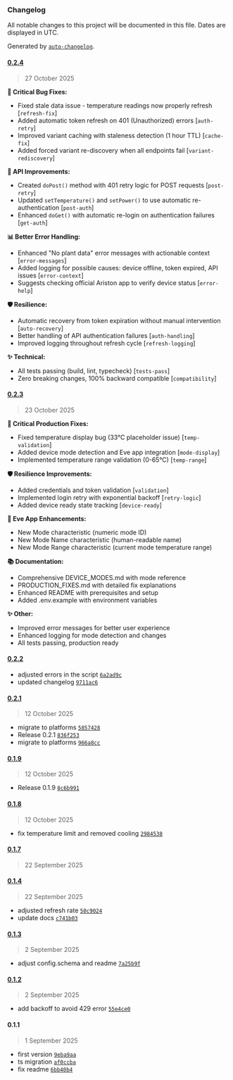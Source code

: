 ### Changelog

All notable changes to this project will be documented in this file. Dates are displayed in UTC.

Generated by [`auto-changelog`](https://github.com/CookPete/auto-changelog).

#### [0.2.4](https://github.com/matteocrippa/homebridge-ariston-heater/compare/0.2.3...0.2.4)

> 27 October 2025

**🐛 Critical Bug Fixes:**
- Fixed stale data issue - temperature readings now properly refresh [`refresh-fix`]
- Added automatic token refresh on 401 (Unauthorized) errors [`auth-retry`]
- Improved variant caching with staleness detection (1 hour TTL) [`cache-fix`]
- Added forced variant re-discovery when all endpoints fail [`variant-rediscovery`]

**🔧 API Improvements:**
- Created `doPost()` method with 401 retry logic for POST requests [`post-retry`]
- Updated `setTemperature()` and `setPower()` to use automatic re-authentication [`post-auth`]
- Enhanced `doGet()` with automatic re-login on authentication failures [`get-auth`]

**📊 Better Error Handling:**
- Enhanced "No plant data" error messages with actionable context [`error-messages`]
- Added logging for possible causes: device offline, token expired, API issues [`error-context`]
- Suggests checking official Ariston app to verify device status [`error-help`]

**🛡️ Resilience:**
- Automatic recovery from token expiration without manual intervention [`auto-recovery`]
- Better handling of API authentication failures [`auth-handling`]
- Improved logging throughout refresh cycle [`refresh-logging`]

**✨ Technical:**
- All tests passing (build, lint, typecheck) [`tests-pass`]
- Zero breaking changes, 100% backward compatible [`compatibility`]

#### [0.2.3](https://github.com/matteocrippa/homebridge-ariston-heater/compare/0.2.2...0.2.3)

> 23 October 2025

**🔧 Critical Production Fixes:**
- Fixed temperature display bug (33°C placeholder issue) [`temp-validation`]
- Added device mode detection and Eve app integration [`mode-display`]
- Implemented temperature range validation (0-65°C) [`temp-range`]

**🛡️ Resilience Improvements:**
- Added credentials and token validation [`validation`]
- Implemented login retry with exponential backoff [`retry-logic`]
- Added device ready state tracking [`device-ready`]

**📱 Eve App Enhancements:**
- New Mode characteristic (numeric mode ID)
- New Mode Name characteristic (human-readable name)
- New Mode Range characteristic (current mode temperature range)

**📚 Documentation:**
- Comprehensive DEVICE_MODES.md with mode reference
- PRODUCTION_FIXES.md with detailed fix explanations
- Enhanced README with prerequisites and setup
- Added .env.example with environment variables

**✨ Other:**
- Improved error messages for better user experience
- Enhanced logging for mode detection and changes
- All tests passing, production ready

#### [0.2.2](https://github.com/matteocrippa/homebridge-ariston-heater/compare/0.2.1...0.2.2)

- adjusted errors in the script [`6a2ad9c`](https://github.com/matteocrippa/homebridge-ariston-heater/commit/6a2ad9cc29b639c32835b8c2d3ce2761b4578c08)
- updated changelog [`9711ac6`](https://github.com/matteocrippa/homebridge-ariston-heater/commit/9711ac618df4de70333334418fb706f37665351e)

#### [0.2.1](https://github.com/matteocrippa/homebridge-ariston-heater/compare/0.1.9...0.2.1)

> 12 October 2025

- migrate to platforms [`5857428`](https://github.com/matteocrippa/homebridge-ariston-heater/commit/5857428e45c2b7cf048da8b1b18e725dc9e12d54)
- Release 0.2.1 [`836f253`](https://github.com/matteocrippa/homebridge-ariston-heater/commit/836f253476a1ce098e45f9176faad273be276775)
- migrate to platforms [`966a8cc`](https://github.com/matteocrippa/homebridge-ariston-heater/commit/966a8ccb0fe613c7606a5da3b812f7df581aab4d)

#### [0.1.9](https://github.com/matteocrippa/homebridge-ariston-heater/compare/0.1.8...0.1.9)

> 12 October 2025

- Release 0.1.9 [`8c6b991`](https://github.com/matteocrippa/homebridge-ariston-heater/commit/8c6b991eb2a11caa4df258f0bb306a18ef0f13a7)

#### [0.1.8](https://github.com/matteocrippa/homebridge-ariston-heater/compare/0.1.7...0.1.8)

> 12 October 2025

- fix temperature limit and removed cooling [`2984538`](https://github.com/matteocrippa/homebridge-ariston-heater/commit/2984538f8bdda3450d9e6d53e1b2bc1183b18847)

#### [0.1.7](https://github.com/matteocrippa/homebridge-ariston-heater/compare/0.1.4...0.1.7)

> 22 September 2025

#### [0.1.4](https://github.com/matteocrippa/homebridge-ariston-heater/compare/0.1.3...0.1.4)

> 22 September 2025

- adjusted refresh rate [`50c9024`](https://github.com/matteocrippa/homebridge-ariston-heater/commit/50c902486e13ddb6dd8a4e7101158dcd343052bf)
- update docs [`c741b03`](https://github.com/matteocrippa/homebridge-ariston-heater/commit/c741b03460b66199953486df6e51bb88eb75728b)

#### [0.1.3](https://github.com/matteocrippa/homebridge-ariston-heater/compare/0.1.2...0.1.3)

> 2 September 2025

- adjust config.schema and readme [`7a25b9f`](https://github.com/matteocrippa/homebridge-ariston-heater/commit/7a25b9f091d7515573e2e2e62d02a428fd462e18)

#### [0.1.2](https://github.com/matteocrippa/homebridge-ariston-heater/compare/0.1.1...0.1.2)

> 2 September 2025

- add backoff to avoid 429 error [`55e4ce0`](https://github.com/matteocrippa/homebridge-ariston-heater/commit/55e4ce0043cce24ccdada132e7cd4fe3d092f6ae)

#### 0.1.1

> 1 September 2025

- first version [`9eba9aa`](https://github.com/matteocrippa/homebridge-ariston-heater/commit/9eba9aad29fb80c68cad735c066ed26e778290bc)
- ts migration [`af0ccba`](https://github.com/matteocrippa/homebridge-ariston-heater/commit/af0ccbabb084222985fe5bc8975765f479ffda2e)
- fix readme [`6bb40b4`](https://github.com/matteocrippa/homebridge-ariston-heater/commit/6bb40b463fc0e0063c5ac390f0190662e6fbb4c3)
